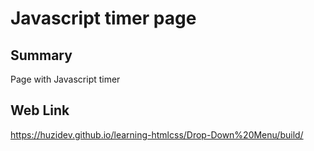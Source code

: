 # Javascript timer page

## Summary

Page with Javascript timer
## Web Link

https://huzidev.github.io/learning-htmlcss/Drop-Down%20Menu/build/